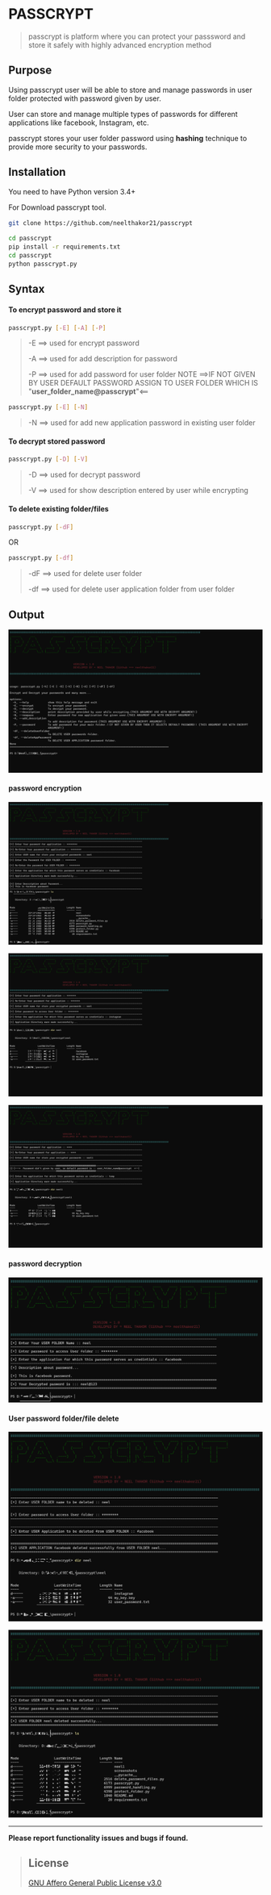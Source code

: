 # PASSCRYPT

> passcrypt is platform where you can protect your passsword and store it safely with highly advanced encryption method

## Purpose

Using passcrypt user will be able to store and manage passwords in user folder protected with password given by user.

User can store and manage multiple types of passwords for different applications like facebook, Instagram, etc.

passcrypt stores your user folder password using **hashing** technique to provide more security to your passwords. 

## Installation

You need to have Python version 3.4+

For Download passcrypt tool.

```bash
git clone https://github.com/neelthakor21/passcrypt
```
```bash
cd passcrypt
pip install -r requirements.txt
cd passcrypt
python passcrypt.py
```
## Syntax
#### To encrypt password and store it
```bash
passcrypt.py [-E] [-A] [-P]
```
> -E  ==> used for encrypt password
>
> -A  ==> used for add description for password
>
> -P  ==> used for add password for user folder NOTE ==>IF NOT GIVEN BY USER DEFAULT PASSWORD ASSIGN TO USER FOLDER WHICH IS "**user_folder_name@passcrypt**"<==

```bash
passcrypt.py [-E] [-N]
```
> -N  ==> used for add new application password in existing user folder

#### To decrypt stored password

```bash
passcrypt.py [-D] [-V]
```

> -D  ==> used for decrypt password
>
> -V  ==> used for show description entered by user while encrypting

#### To delete existing folder/files

```bash
passcrypt.py [-dF] 
```
OR
```bash
passcrypt.py [-df]
```

> -dF  ==> used for delete user folder
>
> -df  ==> used for delete user application folder from user folder

## Output

![image-1](screenshots/passcrypt-1.png)

#### password encryption

![image-2](screenshots/passcrypt-2.png)

![image-3](screenshots/passcrypt-3.png)

![image-4](screenshots/passcrypt-4.png)

#### password decryption

![image-5](screenshots/passcrypt-5.png)

#### User password folder/file delete

![image-6](screenshots/passcrypt-6.png)

![image-7](screenshots/passcrypt-7.png)

---

**Please report functionality issues and bugs if found.**

> ## License
> [GNU Affero General Public License v3.0](https://www.gnu.org/licenses/agpl-3.0.en.html)
